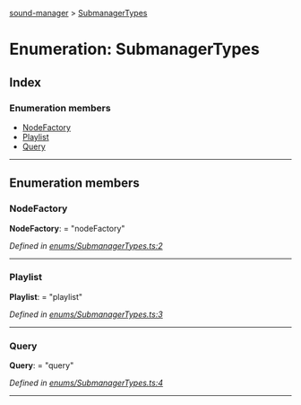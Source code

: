 [sound-manager](../README.md) > [SubmanagerTypes](../enums/submanagertypes.md)

# Enumeration: SubmanagerTypes

## Index

### Enumeration members

* [NodeFactory](submanagertypes.md#nodefactory)
* [Playlist](submanagertypes.md#playlist)
* [Query](submanagertypes.md#query)

---

## Enumeration members

<a id="nodefactory"></a>

###  NodeFactory

**NodeFactory**:  = "nodeFactory"

*Defined in [enums/SubmanagerTypes.ts:2](https://github.com/furkleindustries/sound-manager/blob/087d8cb/src/enums/SubmanagerTypes.ts#L2)*

___
<a id="playlist"></a>

###  Playlist

**Playlist**:  = "playlist"

*Defined in [enums/SubmanagerTypes.ts:3](https://github.com/furkleindustries/sound-manager/blob/087d8cb/src/enums/SubmanagerTypes.ts#L3)*

___
<a id="query"></a>

###  Query

**Query**:  = "query"

*Defined in [enums/SubmanagerTypes.ts:4](https://github.com/furkleindustries/sound-manager/blob/087d8cb/src/enums/SubmanagerTypes.ts#L4)*

___

